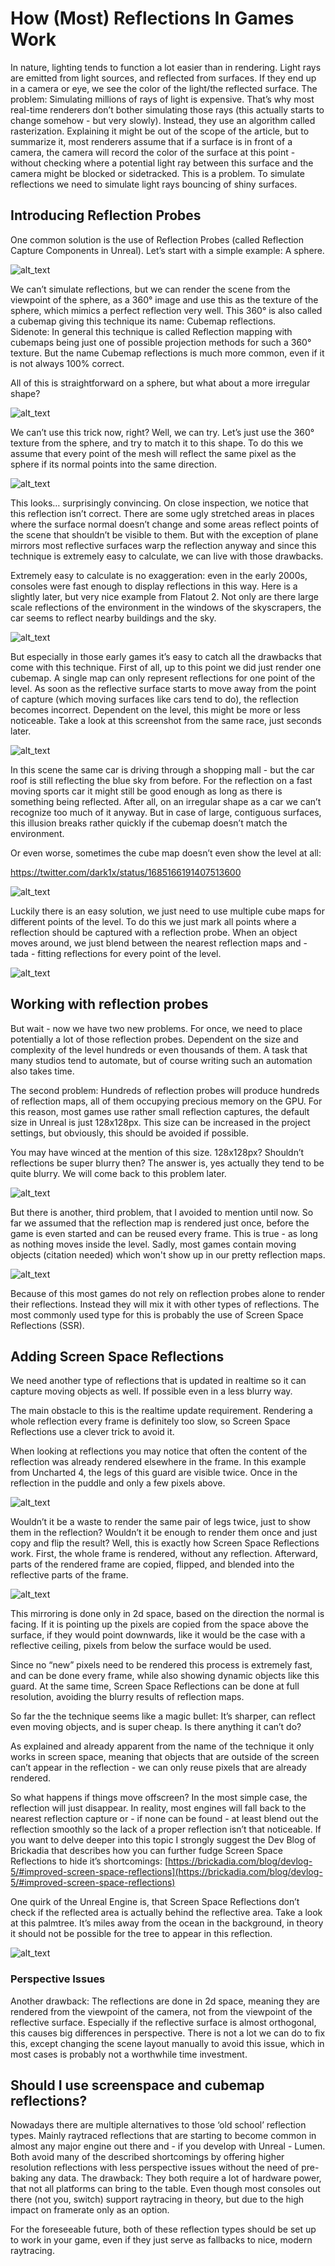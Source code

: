 # How (Most) Reflections In Games Work

In nature, lighting tends to function a lot easier than in rendering. Light rays are emitted from light sources, and reflected from surfaces. If they end up in a camera or eye, we see the color of the light/the reflected surface. The problem: Simulating millions of rays of light is expensive. That’s why most real-time renderers don’t bother simulating those rays (this actually starts to change somehow - but very slowly). Instead, they use an algorithm called rasterization. Explaining it might be out of the scope of the article, but to summarize it, most renderers assume that if a surface is in front of a camera, the camera will record the color of the surface at this point - without checking where a potential light ray between this surface and the camera might be blocked or sidetracked. This is a problem. To simulate reflections we need to simulate light rays bouncing of shiny surfaces.

## Introducing Reflection Probes

One common solution is the use of Reflection Probes (called Reflection Capture Components in Unreal). Let’s start with a simple example: A sphere.

![alt_text](/larst-of-us/assets/images/reflectionsArticle/image1.png "A reflective sphere")

We can’t simulate reflections, but we can render the scene from the viewpoint of the sphere, as a 360° image and use this as the texture of the sphere, which mimics a perfect reflection very well. This 360° is also called a cubemap giving this technique its name: Cubemap reflections.  \
Sidenote: In general this technique is called Reflection mapping with cubemaps being just one of possible projection methods for such a 360° texture. But the name Cubemap reflections is much more common, even if it is not always 100% correct.

All of this is straightforward on a sphere, but what about a more irregular shape?

![alt_text](/larst-of-us/assetsimages/reflectionsArticle/image2.png "A non-reflective  ... something")

We can’t use this trick now, right? Well, we can try. Let’s just use the 360° texture from the sphere, and try to match it to this shape. To do this we assume that every point of the mesh will reflect the same pixel as the sphere if its normal points into the same direction.

![alt_text](/larst-of-us/assetsimages/reflectionsArticle/image3.png "A reflective something")

This looks… surprisingly convincing. On close inspection, we notice that this reflection isn’t correct. There are some ugly stretched areas in places where the surface normal doesn’t change and some areas reflect points of the scene that shouldn’t be visible to them. But with the exception of plane mirrors most reflective surfaces warp the reflection anyway and since this technique is extremely easy to calculate, we can live with those drawbacks.

Extremely easy to calculate is no exaggeration: even in the early 2000s, consoles were fast enough to display reflections in this way. Here is a slightly later, but very nice example from Flatout 2. Not only are there large scale reflections of the environment in the windows of the skyscrapers, the car seems to reflect nearby buildings and the sky.

![alt_text](/larst-of-us/assetsimages/reflectionsArticle/image4.png "Flatout 2")

But especially in those early games it’s easy to catch all the drawbacks that come with this technique. First of all, up to this point we did just render one cubemap. A single map can only represent reflections for one point of the level. As soon as the reflective surface starts to move away from the point of capture (which moving surfaces like cars tend to do), the reflection becomes incorrect. Dependent on the level, this might be more or less noticeable. Take a look at this screenshot from the same race, just seconds later. 

![alt_text](/larst-of-us/assetsimages/reflectionsArticle/image5.png "Flatout 2")

In this scene the same car is driving through a shopping mall - but the car roof is still reflecting the blue sky from before. For the reflection on a fast moving sports car it might still be good enough as long as there is something being reflected. After all, on an irregular shape as a car we can’t recognize too much of it anyway. But in case of large, contiguous surfaces, this illusion breaks rather quickly if the cubemap doesn’t match the environment.

Or even worse, sometimes the cube map doesn’t even show the level at all:

https://twitter.com/dark1x/status/1685166191407513600

![alt_text](/larst-of-us/assetsimages/reflectionsArticle/image6.png "Witcher 3 reflections")

Luckily there is an easy solution, we just need to use multiple cube maps for different points of the level. To do this we just mark all points where a reflection should be captured with a reflection probe. When an object moves around, we just blend between the nearest reflection maps and - tada - fitting reflections for every point of the level.

![alt_text](/larst-of-us/assetsimages/reflectionsArticle/image7.png "Reflection probes in Unreal")

## Working with reflection probes

But wait - now we have two new problems. For once, we need to place potentially a lot of those reflection probes. Dependent on the size and complexity of the level hundreds or even thousands of them. A task that many studios tend to automate, but of course writing such an automation also takes time.

The second problem: Hundreds of reflection probes will produce hundreds of reflection maps, all of them occupying precious memory on the GPU. For this reason, most games use rather small reflection captures, the default size in Unreal is just 128x128px. This size can be increased in the project settings, but obviously, this should be avoided if possible.

You may have winced at the mention of this size. 128x128px? Shouldn’t reflections be super blurry then? The answer is, yes actually they tend to be quite blurry. We will come back to this problem later.

![alt_text](/larst-of-us/assetsimages/reflectionsArticle/image8.png "Blurry reflections")

But there is another, third problem, that I avoided to mention until now. So far we assumed that the reflection map is rendered just once, before the game is even started and can be reused every frame. This is true - as long as nothing moves inside the level. Sadly, most games contain moving objects (citation needed) which won't show up in our pretty reflection maps.

![alt_text](/larst-of-us/assetsimages/reflectionsArticle/image9.png "Spiderman")

Because of this most games do not rely on reflection probes alone to render their reflections. Instead they will mix it with other types of reflections. The most commonly used type for this is probably the use of Screen Space Reflections (SSR).

## Adding Screen Space Reflections

We need another type of reflections that is updated in realtime so it can capture moving objects as well. If possible even in a less blurry way.

The main obstacle to this is the realtime update requirement. Rendering a whole reflection every frame is definitely too slow, so Screen Space Reflections use a clever trick to avoid it.

When looking at reflections you may notice that often the content of the reflection was already rendered elsewhere in the frame. In this example from Uncharted 4, the legs of this guard are visible twice. Once in the reflection in the puddle and only a few pixels above. 

![alt_text](/larst-of-us/assetsimages/reflectionsArticle/image10.png "Screenspace")

Wouldn’t it be a waste to render the same pair of legs twice, just to show them in the reflection? Wouldn’t it be enough to render them once and just copy and flip the result? Well, this is exactly how Screen Space Reflections work. First, the whole frame is rendered, without any reflection. Afterward, parts of the rendered frame are copied, flipped, and blended into the reflective parts of the frame.

![alt_text](/larst-of-us/assetsimages/reflectionsArticle/image11.png "Screenspace")

This mirroring is done only in 2d space, based on the direction the normal is facing. If it is pointing up the pixels are copied from the space above the surface, if they would point downwards, like it would be the case with a reflective ceiling, pixels from below the surface would be used.

Since no “new” pixels need to be rendered this process is extremely fast, and can be done every frame, while also showing dynamic objects like this guard. At the same time, Screen Space Reflections can be done at full resolution, avoiding the blurry results of reflection maps.

So far the the technique seems like a magic bullet: It’s sharper, can reflect even moving objects, and is super cheap. Is there anything it can’t do?

As explained and already apparent from the name of the technique it only works in screen space, meaning that objects that are outside of the screen can’t appear in the reflection - we can only reuse pixels that are already rendered.

So what happens if things move offscreen? In the most simple case, the reflection will just disappear. In reality, most engines will fall back to the nearest reflection capture or - if none can be found - at least blend out the reflection smoothly so the lack of a proper reflection isn’t that noticeable. If you want to delve deeper into this topic I strongly suggest the Dev Blog of Brickadia that describes how you can further fudge Screen Space Reflections to hide it’s shortcomings: [https://brickadia.com/blog/devlog-5/#improved-screen-space-reflections](https://brickadia.com/blog/devlog-5/#improved-screen-space-reflections)

One quirk of the Unreal Engine is, that Screen Space Reflections don’t check if the reflected area is actually behind the reflective area. Take a look at this palmtree. It’s miles away from the ocean in the background, in theory it should not be possible for the tree to appear in this reflection.

![alt_text](/larst-of-us/assetsimages/reflectionsArticle/image12.png "image_tooltip")

### Perspective Issues

Another drawback: The reflections are done in 2d space, meaning they are rendered from the viewpoint of the camera, not from the viewpoint of the reflective surface. Especially if the reflective surface is almost orthogonal, this causes big differences in perspective. There is not a lot we can do to fix this, except changing the scene layout manually to avoid this issue, which in most cases is probably not a worthwhile time investment.

## Should I use screenspace and cubemap reflections?

Nowadays there are multiple alternatives to those ‘old school’ reflection types. Mainly raytraced reflections that are starting to become common in almost any major engine out there and - if you develop with Unreal - Lumen. Both avoid many of the described shortcomings by offering higher resolution reflections with less perspective issues without the need of pre-baking any data. The drawback: They both require a lot of hardware power, that not all platforms can bring to the table. Even though most consoles out there (not you, switch) support raytracing in theory, but due to the high impact on framerate only as an option. 

For the foreseeable future, both of these reflection types should be set up to work in your game, even if they just serve as fallbacks to nice, modern raytracing. 
